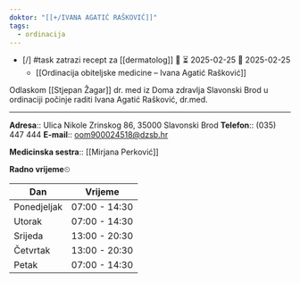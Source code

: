 ```yaml
---
doktor: "[[+/IVANA AGATIĆ RAŠKOVIĆ]]"
tags:
  - ordinacija
---
```

- [/] #task zatrazi recept za [[dermatolog]] 🔼 ⏳ 2025-02-25 📅 2025-02-25
	- [[Ordinacija obiteljske medicine – Ivana Agatić Rašković]]

Odlaskom [[Stjepan Žagar]] dr. med iz Doma zdravlja Slavonski Brod u ordinaciji počinje raditi Ivana Agatić Rašković, dr.med.
___

**Adresa**:: Ulica Nikole Zrinskog 86, 35000 Slavonski Brod
**Telefon**:: (035) 447 444
**E-mail**:: oom900024518@dzsb.hr

**Medicinska sestra**:: [[Mirjana Perković]]

**Radno vrijeme**⏲

| Dan         | Vrijeme       |
| ----------- | ------------- |
| Ponedjeljak | 07:00 - 14:30 |
| Utorak      | 07:00 - 14:30 |
| Srijeda     | 13:00 - 20:30 |
| Četvrtak    | 13:00 - 20:30 |
| Petak       | 07:00 - 14:30 |
